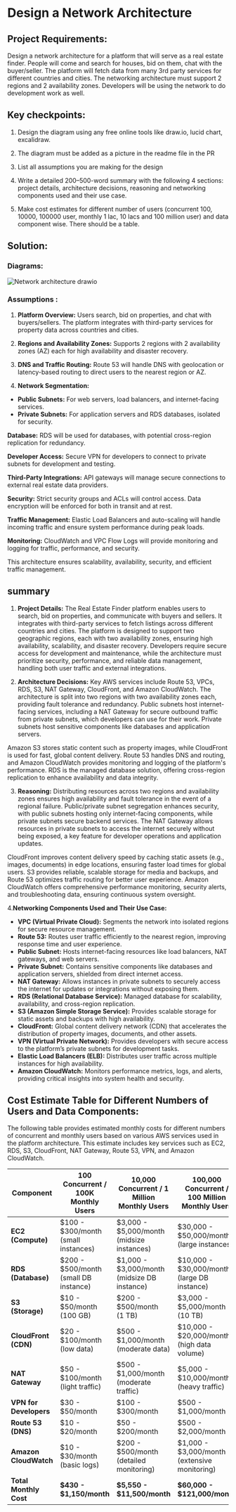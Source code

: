 # Design a Network Architecture
## Project Requirements:
Design a network architecture for a platform that will serve as a real estate finder. People will come and search for houses, bid on them, chat with the buyer/seller. The platform will fetch data from many 3rd party services for different countries and cities. The networking architecture must support 2 regions and 2 availability zones. Developers will be using the network to do development work as well.

## Key checkpoints:
1. Design the diagram using any free online tools like draw.io, lucid chart, excalidraw.
2. The diagram must be added as a picture in the readme file in the PR

3. List all assumptions you are making for the design

4. Write a detailed 200–500-word summary with the following 4 sections: project details, architecture decisions, reasoning and networking components used and their use case.

5. Make cost estimates for different number of users (concurrent 100, 10000, 100000 user, monthly 1 lac, 10 lacs and 100 million user) and data component wise. There should be a table.

## Solution:
### **Diagrams:**
![Network architecture drawio](https://github.com/user-attachments/assets/cb1f3dec-f16b-4239-b0ea-0b473cc8967f)

### Assumptions :
1. **Platform Overview:** Users search, bid on properties, and chat with buyers/sellers. The platform integrates with third-party services for property data across countries and cities.

2. **Regions and Availability Zones:** Supports 2 regions with 2 availability zones (AZ) each for high availability and disaster recovery.

3. **DNS and Traffic Routing:** Route 53 will handle DNS with geolocation or latency-based routing to direct users to the nearest region or AZ.

4. **Network Segmentation:**

- **Public Subnets:** For web servers, load balancers, and internet-facing services.
- **Private Subnets:** For application servers and RDS databases, isolated for security.

**Database:** RDS will be used for databases, with potential cross-region replication for redundancy.

**Developer Access:** Secure VPN for developers to connect to private subnets for development and testing.

**Third-Party Integrations:** API gateways will manage secure connections to external real estate data providers.

**Security:** Strict security groups and ACLs will control access. Data encryption will be enforced for both in transit and at rest.

**Traffic Management:** Elastic Load Balancers and auto-scaling will handle incoming traffic and ensure system performance during peak loads.

**Monitoring:** CloudWatch and VPC Flow Logs will provide monitoring and logging for traffic, performance, and security.

This architecture ensures scalability, availability, security, and efficient traffic management.

## summary

1. **Project Details:**
The Real Estate Finder platform enables users to search, bid on properties, and communicate with buyers and sellers. It integrates with third-party services to fetch listings across different countries and cities. The platform is designed to support two geographic regions, each with two availability zones, ensuring high availability, scalability, and disaster recovery. Developers require secure access for development and maintenance, while the architecture must prioritize security, performance, and reliable data management, handling both user traffic and external integrations.

2. **Architecture Decisions:**
Key AWS services include Route 53, VPCs, RDS, S3, NAT Gateway, CloudFront, and Amazon CloudWatch. The architecture is split into two regions with two availability zones each, providing fault tolerance and redundancy. Public subnets host internet-facing services, including a NAT Gateway for secure outbound traffic from private subnets, which developers can use for their work. Private subnets host sensitive components like databases and application servers.

Amazon S3 stores static content such as property images, while CloudFront is used for fast, global content delivery. Route 53 handles DNS and routing, and Amazon CloudWatch provides monitoring and logging of the platform's performance. RDS is the managed database solution, offering cross-region replication to enhance availability and data integrity.

3. **Reasoning:**
Distributing resources across two regions and availability zones ensures high availability and fault tolerance in the event of a regional failure. Public/private subnet segregation enhances security, with public subnets hosting only internet-facing components, while private subnets secure backend services. The NAT Gateway allows resources in private subnets to access the internet securely without being exposed, a key feature for developer operations and application updates.

CloudFront improves content delivery speed by caching static assets (e.g., images, documents) in edge locations, ensuring faster load times for global users. S3 provides reliable, scalable storage for media and backups, and Route 53 optimizes traffic routing for better user experience. Amazon CloudWatch offers comprehensive performance monitoring, security alerts, and troubleshooting data, ensuring continuous system oversight.

4.**Networking Components Used and Their Use Case:**

- **VPC (Virtual Private Cloud):** Segments the network into isolated regions for secure resource management.
- **Route 53:** Routes user traffic efficiently to the nearest region, improving response time and user experience.
- **Public Subnet:** Hosts internet-facing resources like load balancers, NAT gateways, and web servers.
- **Private Subnet:** Contains sensitive components like databases and application servers, shielded from direct internet access.
- **NAT Gateway:** Allows instances in private subnets to securely access the internet for updates or integrations without exposing them.
- **RDS (Relational Database Service):** Managed database for scalability, availability, and cross-region replication.
- **S3 (Amazon Simple Storage Service):** Provides scalable storage for static assets and backups with high availability.
- **CloudFront:** Global content delivery network (CDN) that accelerates the distribution of property images, documents, and other assets.
- **VPN (Virtual Private Network):** Provides developers with secure access to the platform’s private subnets for development tasks.
- **Elastic Load Balancers (ELB):** Distributes user traffic across multiple instances for high availability.
- **Amazon CloudWatch:** Monitors performance metrics, logs, and alerts, providing critical insights into system health and security.

## Cost Estimate Table for Different Numbers of Users and Data Components:

The following table provides estimated monthly costs for different numbers of concurrent and monthly users based on various AWS services used in the platform architecture. This estimate includes key services such as EC2, RDS, S3, CloudFront, NAT Gateway, Route 53, VPN, and Amazon CloudWatch.

| **Component** | **100 Concurrent / 100K**<br>**Monthly Users** | **10,000 Concurrent / 1 Million**<br>**Monthly Users** | **100,000 Concurrent / 100 Million**<br>**Monthly Users** |
|----------------------------|-----------------------------------------------|--------------------------------------------------------|-----------------------------------------------------------|
| **EC2 (Compute)**           | $100 - $300/month<br>(small instances)        | $3,000 - $5,000/month<br>(midsize instances)            | $30,000 - $50,000/month<br>(large instances)               |
| **RDS (Database)**          | $200 - $500/month<br>(small DB instance)      | $1,000 - $3,000/month<br>(midsize DB instance)          | $10,000 - $30,000/month<br>(large DB instance)             |
| **S3 (Storage)**            | $10 - $50/month<br>(100 GB)                   | $200 - $500/month<br>(1 TB)                             | $3,000 - $5,000/month<br>(10 TB)                           |
| **CloudFront (CDN)**        | $20 - $100/month<br>(low data)                | $500 - $1,000/month<br>(moderate data)                  | $10,000 - $20,000/month<br>(high data volume)              |
| **NAT Gateway**             | $50 - $100/month<br>(light traffic)           | $500 - $1,000/month<br>(moderate traffic)               | $5,000 - $10,000/month<br>(heavy traffic)                  |
| **VPN for Developers**      | $30 - $50/month                               | $100 - $300/month                                       | $500 - $1,000/month                                        |
| **Route 53 (DNS)**          | $10 - $20/month                               | $50 - $200/month                                        | $500 - $2,000/month                                        |
| **Amazon CloudWatch**       | $10 - $30/month<br>(basic logs)               | $200 - $500/month<br>(detailed monitoring)              | $1,000 - $3,000/month<br>(extensive monitoring)            |
| **Total Monthly Cost**      | **$430 - $1,150/month**                            | **$5,550 - $11,500/month**                                      | **$60,000 - $121,000/month**                                     |
